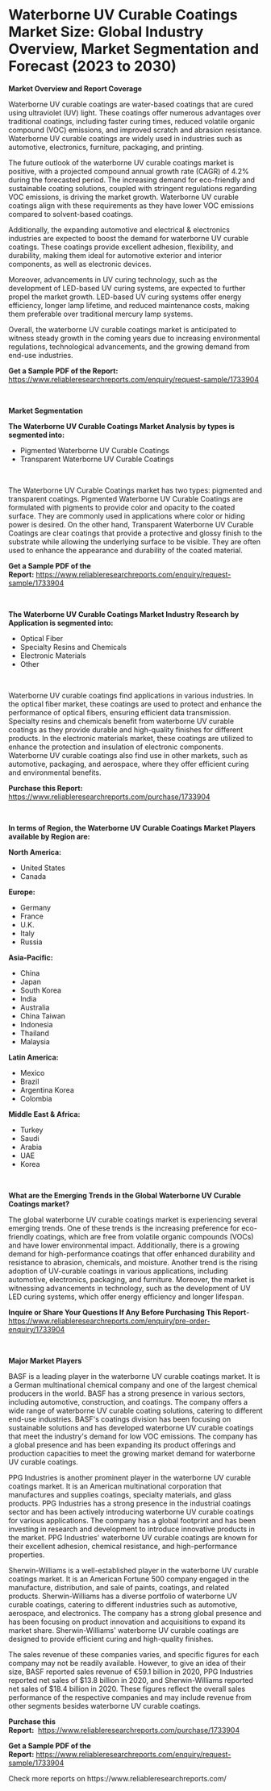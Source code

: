 <p><h1>Waterborne UV Curable Coatings Market Size: Global Industry Overview, Market Segmentation and Forecast (2023 to 2030)</h1></p><p><strong>Market Overview and Report Coverage</strong></p>
<p><p>Waterborne UV curable coatings are water-based coatings that are cured using ultraviolet (UV) light. These coatings offer numerous advantages over traditional coatings, including faster curing times, reduced volatile organic compound (VOC) emissions, and improved scratch and abrasion resistance. Waterborne UV curable coatings are widely used in industries such as automotive, electronics, furniture, packaging, and printing.</p><p>The future outlook of the waterborne UV curable coatings market is positive, with a projected compound annual growth rate (CAGR) of 4.2% during the forecasted period. The increasing demand for eco-friendly and sustainable coating solutions, coupled with stringent regulations regarding VOC emissions, is driving the market growth. Waterborne UV curable coatings align with these requirements as they have lower VOC emissions compared to solvent-based coatings.</p><p>Additionally, the expanding automotive and electrical & electronics industries are expected to boost the demand for waterborne UV curable coatings. These coatings provide excellent adhesion, flexibility, and durability, making them ideal for automotive exterior and interior components, as well as electronic devices.</p><p>Moreover, advancements in UV curing technology, such as the development of LED-based UV curing systems, are expected to further propel the market growth. LED-based UV curing systems offer energy efficiency, longer lamp lifetime, and reduced maintenance costs, making them preferable over traditional mercury lamp systems.</p><p>Overall, the waterborne UV curable coatings market is anticipated to witness steady growth in the coming years due to increasing environmental regulations, technological advancements, and the growing demand from end-use industries.</p></p>
<p><strong>Get a Sample PDF of the Report:</strong> <a href="https://www.reliableresearchreports.com/enquiry/request-sample/1733904">https://www.reliableresearchreports.com/enquiry/request-sample/1733904</a></p>
<p>&nbsp;</p>
<p><strong>Market Segmentation</strong></p>
<p><strong>The Waterborne UV Curable Coatings Market Analysis by types is segmented into:</strong></p>
<p><ul><li>Pigmented Waterborne UV Curable Coatings</li><li>Transparent Waterborne UV Curable Coatings</li></ul></p>
<p>&nbsp;</p>
<p><p>The Waterborne UV Curable Coatings market has two types: pigmented and transparent coatings. Pigmented Waterborne UV Curable Coatings are formulated with pigments to provide color and opacity to the coated surface. They are commonly used in applications where color or hiding power is desired. On the other hand, Transparent Waterborne UV Curable Coatings are clear coatings that provide a protective and glossy finish to the substrate while allowing the underlying surface to be visible. They are often used to enhance the appearance and durability of the coated material.</p></p>
<p><strong>Get a Sample PDF of the Report:</strong>&nbsp;<a href="https://www.reliableresearchreports.com/enquiry/request-sample/1733904">https://www.reliableresearchreports.com/enquiry/request-sample/1733904</a></p>
<p>&nbsp;</p>
<p><strong>The Waterborne UV Curable Coatings Market Industry Research by Application is segmented into:</strong></p>
<p><ul><li>Optical Fiber</li><li>Specialty Resins and Chemicals</li><li>Electronic Materials</li><li>Other</li></ul></p>
<p>&nbsp;</p>
<p><p>Waterborne UV curable coatings find applications in various industries. In the optical fiber market, these coatings are used to protect and enhance the performance of optical fibers, ensuring efficient data transmission. Specialty resins and chemicals benefit from waterborne UV curable coatings as they provide durable and high-quality finishes for different products. In the electronic materials market, these coatings are utilized to enhance the protection and insulation of electronic components. Waterborne UV curable coatings also find use in other markets, such as automotive, packaging, and aerospace, where they offer efficient curing and environmental benefits.</p></p>
<p><strong>Purchase this Report:</strong>&nbsp; <a href="https://www.reliableresearchreports.com/purchase/1733904">https://www.reliableresearchreports.com/purchase/1733904</a></p>
<p>&nbsp;</p>
<p><strong>In terms of Region, the Waterborne UV Curable Coatings Market Players available by Region are:</strong></p>
<p>
    <p> <strong> North America: </strong>
        <ul>
            <li>United States</li>
            <li>Canada</li>
        </ul>
        </p> 
    <p> <strong> Europe: </strong>
        <ul>
            <li>Germany</li>
            <li>France</li>
            <li>U.K.</li>
            <li>Italy</li>
            <li>Russia</li>
        </ul>
        </p> 
    <p> <strong> Asia-Pacific: </strong>
        <ul>
            <li>China</li>
            <li>Japan</li>
            <li>South Korea</li>
            <li>India</li>
            <li>Australia</li>
            <li>China Taiwan</li>
            <li>Indonesia</li>
            <li>Thailand</li>
            <li>Malaysia</li>
        </ul>
        </p> 
    <p> <strong> Latin America: </strong>
        <ul>
            <li>Mexico</li>
            <li>Brazil</li>
            <li>Argentina Korea</li>
            <li>Colombia</li>
        </ul>
        </p> 
    <p> <strong> Middle East & Africa: </strong>
        <ul>
            <li>Turkey</li>
            <li>Saudi</li>
            <li>Arabia</li>
            <li>UAE</li>
            <li>Korea</li>
        </ul>
    </p>
    </p>
<p>&nbsp;</p>
<p><strong>What are the Emerging Trends in the Global Waterborne UV Curable Coatings market?</strong></p>
<p><p>The global waterborne UV curable coatings market is experiencing several emerging trends. One of these trends is the increasing preference for eco-friendly coatings, which are free from volatile organic compounds (VOCs) and have lower environmental impact. Additionally, there is a growing demand for high-performance coatings that offer enhanced durability and resistance to abrasion, chemicals, and moisture. Another trend is the rising adoption of UV-curable coatings in various applications, including automotive, electronics, packaging, and furniture. Moreover, the market is witnessing advancements in technology, such as the development of UV LED curing systems, which offer energy efficiency and longer lifespan.</p></p>
<p><strong>Inquire or Share Your Questions If Any Before Purchasing This Report</strong>- <a href="https://www.reliableresearchreports.com/enquiry/pre-order-enquiry/1733904">https://www.reliableresearchreports.com/enquiry/pre-order-enquiry/1733904</a></p>
<p>&nbsp;</p>
<p><strong>Major Market Players</strong></p>
<p><p>BASF is a leading player in the waterborne UV curable coatings market. It is a German multinational chemical company and one of the largest chemical producers in the world. BASF has a strong presence in various sectors, including automotive, construction, and coatings. The company offers a wide range of waterborne UV curable coating solutions, catering to different end-use industries. BASF's coatings division has been focusing on sustainable solutions and has developed waterborne UV curable coatings that meet the industry's demand for low VOC emissions. The company has a global presence and has been expanding its product offerings and production capacities to meet the growing market demand for waterborne UV curable coatings.</p><p>PPG Industries is another prominent player in the waterborne UV curable coatings market. It is an American multinational corporation that manufactures and supplies coatings, specialty materials, and glass products. PPG Industries has a strong presence in the industrial coatings sector and has been actively introducing waterborne UV curable coatings for various applications. The company has a global footprint and has been investing in research and development to introduce innovative products in the market. PPG Industries' waterborne UV curable coatings are known for their excellent adhesion, chemical resistance, and high-performance properties.</p><p>Sherwin-Williams is a well-established player in the waterborne UV curable coatings market. It is an American Fortune 500 company engaged in the manufacture, distribution, and sale of paints, coatings, and related products. Sherwin-Williams has a diverse portfolio of waterborne UV curable coatings, catering to different industries such as automotive, aerospace, and electronics. The company has a strong global presence and has been focusing on product innovation and acquisitions to expand its market share. Sherwin-Williams' waterborne UV curable coatings are designed to provide efficient curing and high-quality finishes.</p><p>The sales revenue of these companies varies, and specific figures for each company may not be readily available. However, to give an idea of their size, BASF reported sales revenue of €59.1 billion in 2020, PPG Industries reported net sales of $13.8 billion in 2020, and Sherwin-Williams reported net sales of $18.4 billion in 2020. These figures reflect the overall sales performance of the respective companies and may include revenue from other segments besides waterborne UV curable coatings.</p></p>
<p><strong>Purchase this Report:</strong>&nbsp;&nbsp;<a href="https://www.reliableresearchreports.com/purchase/1733904">https://www.reliableresearchreports.com/purchase/1733904</a></p>
<p></p>
<p><strong>Get a Sample PDF of the Report:</strong>&nbsp;<a href="https://www.reliableresearchreports.com/enquiry/request-sample/1733904">https://www.reliableresearchreports.com/enquiry/request-sample/1733904</a></p>
<p>Check more reports on https://www.reliableresearchreports.com/</p>
